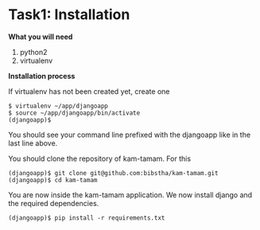 # Task1: Installation

**What you will need**

1. python2
2. virtualenv

**Installation process**

If virtualenv has not been created yet, create one

    $ virtualenv ~/app/djangoapp
    $ source ~/app/djangoapp/bin/activate
    (djangoapp)$ 

You should see your command line prefixed with the djangoapp like in the last line above. 

You should clone the repository of kam-tamam. For this

    (djangoapp)$ git clone git@github.com:bibstha/kam-tamam.git
    (djangoapp)$ cd kam-tamam

You are now inside the kam-tamam application. We now install django and the required dependencies.

    (djangoapp)$ pip install -r requirements.txt



